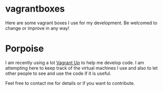 vagrantboxes
============

Here are some vagrant boxes I use for my development. Be welcomed to change or improve in any way!


Porpoise 
========
I am recently using a lot [Vagrant Up](http://www.vagrantup.com/) to help me develop code. 
I am attempting here to keep track of the virtual machines I use and also to let other people
to see and use the code if it is useful.

Feel free to contact me for details or if you want to contribute.
